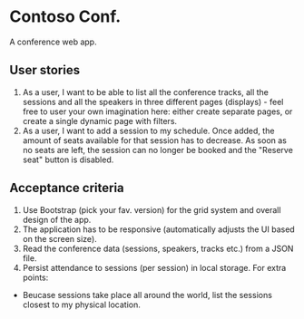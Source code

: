 # Contoso Conf.
A conference web app. 
## User stories
1. As a user, I want to be able to list all the conference tracks, all the sessions and all the speakers in three different pages (displays) - feel free to user your own imagination here: either create separate pages, or create a single dynamic page with filters.
1. As a user, I want to add a session to my schedule. Once added, the amount of seats available for that session has to decrease.
As soon as no seats are left, the session can no longer be booked and the "Reserve seat" button is disabled.
## Acceptance criteria
1. Use Bootstrap (pick your fav. version) for the grid system and overall design of the app.
1. The application has to be responsive (automatically adjusts the UI based on the screen size).
1. Read the conference data (sessions, speakers, tracks etc.) from a JSON file.
1. Persist attendance to sessions (per session) in local storage.
For extra points:
- Beucase sessions take place all around the world, list the sessions closest to my physical location.